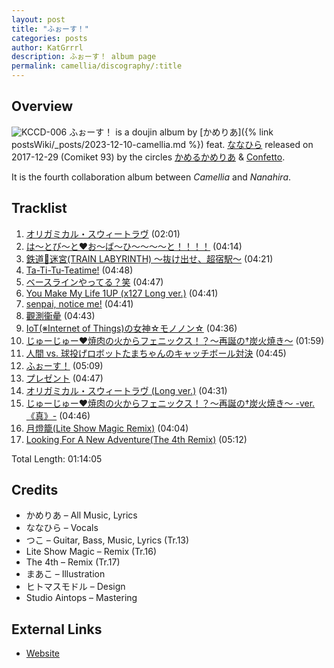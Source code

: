 ```yaml
---
layout: post
title: "ふぉーす！"
categories: posts
author: KatGrrrl
description: ふぉーす！ album page
permalink: camellia/discography/:title
---
```


## Overview

![KCCD-006](https://cdn.camellia.wiki/images/camellia/albums/KCCD-006.png)
ふぉーす！ is a doujin album by [かめりあ]({% link postsWiki/_posts/2023-12-10-camellia.md %}) feat. [ななひら](#) released on 2017-12-29 (Comiket 93) by the circles [かめるかめりあ](#) & [Confetto](#).

It is the fourth collaboration album between *Camellia* and *Nanahira*.

## Tracklist

1. [オリガミカル・スウィートラヴ](<{% link postsInclude/_posts/camellia/songs/Origamical-Sweet-Love/2024-03-24-Origamical-Sweet-Love.md %}>) (02:01)
2. [は～とび～と♥お～ば～ひ～～～～と！！！！](<{% link postsInclude/_posts/camellia/songs/Heeartbeeat-Oveerheeat/2024-03-24-Heeartbeeat-Oveerheeat.md %}>) (04:14)
3. [鉄道🚃迷宮(TRAIN LABYRINTH) ～抜け出せ、超宿駅～](<{% link postsInclude/_posts/camellia/songs/Tetsudou-Meikyuu-TRAIN-LABYRINTH-Nukedase-Chou-Shukueki/2024-03-24-Tetsudou-Meikyuu-TRAIN-LABYRINTH-Nukedase-Chou-Shukueki.md %}>) (04:21)
4. [Ta-Ti-Tu-Teatime!](<{% link postsInclude/_posts/camellia/songs/Ta-Ti-Tu-Teatime/2024-03-24-Ta-Ti-Tu-Teatime.md %}>) (04:48)
5. [ベースラインやってる？笑](<{% link postsInclude/_posts/camellia/songs/Baseline-Yatteru-Warai/2024-03-24-Baseline-Yatteru-Warai.md %}>) (04:47)
6. [You Make My Life 1UP (x127 Long ver.)](<{% link postsInclude/_posts/camellia/songs/You-Make-My-Life-1UP/2024-03-24-You-Make-My-Life-1UP.md %}>) (04:41)
7. [senpai, notice me!](<{% link postsInclude/_posts/camellia/songs/senpai-notice-me/2024-03-24-senpai-notice-me.md %}>) (04:41)
8. [觀測衞曐](<{% link postsInclude/_posts/camellia/songs/Kansoku-eisei/2024-03-24-Kansoku-eisei.md %}>) (04:43)
9. [IoT(※Internet of Things)の女神☆モノノン☆](<{% link postsInclude/_posts/camellia/songs/IoT-Internet-of-Things-no-Megami-Mononon/2024-03-24-IoT-Internet-of-Things-no-Megami-Mononon.md %}>) (04:36)
10. [じゅーじゅー♥焼肉の火からフェニックス！？～再誕の†炭火焼き～](<{% link postsInclude/_posts/camellia/songs/Juujuu-Yakiniku-no-Hi-kara-Phoenix-Saitan-no-Sumibiyaki/2024-03-24-Juujuu-Yakiniku-no-Hi-kara-Phoenix-Saitan-no-Sumibiyaki.md %}>) (01:59)
11. [人間 vs. 球投げロボットたまちゃんのキャッチボール対決](<{% link postsInclude/_posts/camellia/songs/Ningen-vs-Tama-Nage-Robot-Tama-chan-no-Catch-Ball-Taiketsu/2024-03-24-Ningen-vs-Tama-Nage-Robot-Tama-chan-no-Catch-Ball-Taiketsu.md %}>) (04:45)
12. [ふぉーす！](<{% link postsInclude/_posts/camellia/songs/Force-song/2024-03-24-Force-song.md %}>) (05:09)
13. [プレゼント](<{% link postsInclude/_posts/camellia/songs/Present/2024-03-24-Present.md %}>) (04:47)
14. [オリガミカル・スウィートラヴ (Long ver.)](<{% link postsInclude/_posts/camellia/songs/Origamical-Sweet-Love/2024-03-24-Origamical-Sweet-Love.md %}>) (04:31)
15. [じゅーじゅー♥焼肉の火からフェニックス！？～再誕の†炭火焼き～ -ver. 《真》-](<{% link postsInclude/_posts/camellia/songs/Juujuu-Yakiniku-no-Hi-kara-Phoenix-Saitan-no-Sumibiyaki/2024-03-24-Juujuu-Yakiniku-no-Hi-kara-Phoenix-Saitan-no-Sumibiyaki.md %}>) (04:46)
16. [月燈籠(Lite Show Magic Remix)](<{% link postsInclude/_posts/camellia/songs/Lantern-under-the-lunar/2024-02-20-Lantern-under-the-lunar.md %}>) (04:04)
17. [Looking For A New Adventure(The 4th Remix)](<{% link postsInclude/_posts/camellia/songs/Looking-For-A-New-Adventure/2024-03-14-Looking-For-A-New-Adventure.md %}>) (05:12)

Total Length: 01:14:05

## Credits

* かめりあ – All Music, Lyrics
* ななひら – Vocals
* つこ – Guitar, Bass, Music, Lyrics (Tr.13)
* Lite Show Magic – Remix (Tr.16)
* The 4th – Remix (Tr.17)
* まあこ – Illustration
* ヒトマスモドル – Design
* Studio Aintops – Mastering

## External Links

* [Website](https://confetto.chu.jp/4orce/)
